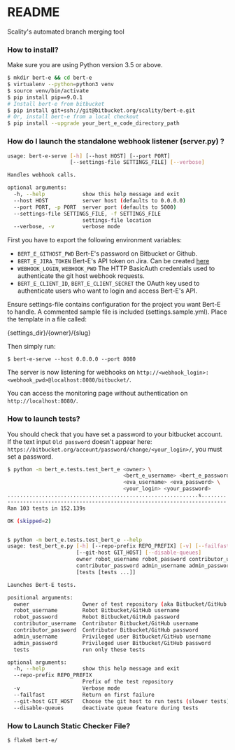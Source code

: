 # README

Scality's automated branch merging tool

### How to install?

Make sure you are using Python version 3.5 or above.

```bash
$ mkdir bert-e && cd bert-e
$ virtualenv --python=python3 venv
$ source venv/bin/activate
$ pip install pip==9.0.1
# Install bert-e from bitbucket
$ pip install git+ssh://git@bitbucket.org/scality/bert-e.git
# Or, install bert-e from a local checkout
$ pip install --upgrade your_bert_e_code_directory_path
```

### How do I launch the standalone webhook listener (server.py) ?

```bash
usage: bert-e-serve [-h] [--host HOST] [--port PORT]
                    [--settings-file SETTINGS_FILE] [--verbose]

Handles webhook calls.

optional arguments:
  -h, --help            show this help message and exit
  --host HOST           server host (defaults to 0.0.0.0)
  --port PORT, -p PORT  server port (defaults to 5000)
  --settings-file SETTINGS_FILE, -f SETTINGS_FILE
                        settings-file location
  --verbose, -v         verbose mode
```

First you have to export the following environment variables:

* `BERT_E_GITHOST_PWD` Bert-E's password on Bitbucket or Github.
* `BERT_E_JIRA_TOKEN` Bert-E's API token on Jira. Can be created [here](https://id.atlassian.com/manage/api-tokens)
* `WEBHOOK_LOGIN`, `WEBHOOK_PWD` The HTTP BasicAuth credentials used to
  authenticate the git host webhook requests.
* `BERT_E_CLIENT_ID`, `BERT_E_CLIENT_SECRET` the OAuth key
  used to authenticate users who want to login and access Bert-E's API.

Ensure settings-file contains configuration for the project you want
Bert-E to handle. A commented sample file is included (settings.sample.yml).
Place the template in a file called:

{settings_dir}/{owner}/{slug}

Then simply run:

```
$ bert-e-serve --host 0.0.0.0 --port 8080
```

The server is now listening for webhooks on
`http://<webhook_login>:<webhook_pwd>@localhost:8080/bitbucket/`.

You can access the monitoring page without authentication on
`http://localhost:8080/`.


### How to launch tests?

You should check that you have set a password to your bitbucket account.
If the text input `Old password` doesn't appear here:
`https://bitbucket.org/account/password/change/<your_login>/`, you must set a password.

```bash
$ python -m bert_e.tests.test_bert_e <owner> \
                                     <bert_e_username> <bert_e_password> \
                                     <eva_username> <eva_password> \
                                     <your_login> <your_password>
.............................................................s........
----------------------------------------------------------------------
Ran 103 tests in 152.139s

OK (skipped=2)


$ python -m bert_e.tests.test_bert_e --help
usage: test_bert_e.py [-h] [--repo-prefix REPO_PREFIX] [-v] [--failfast]
                      [--git-host GIT_HOST] [--disable-queues]
                      owner robot_username robot_password contributor_username
                      contributor_password admin_username admin_password
                      [tests [tests ...]]

Launches Bert-E tests.

positional arguments:
  owner                 Owner of test repository (aka Bitbucket/GitHub team)
  robot_username        Robot Bitbucket/GitHub username
  robot_password        Robot Bitbucket/GitHub password
  contributor_username  Contributor Bitbucket/GitHub username
  contributor_password  Contributor Bitbucket/GitHub password
  admin_username        Privileged user Bitbucket/GitHub username
  admin_password        Privileged user Bitbucket/GitHub password
  tests                 run only these tests

optional arguments:
  -h, --help            show this help message and exit
  --repo-prefix REPO_PREFIX
                        Prefix of the test repository
  -v                    Verbose mode
  --failfast            Return on first failure
  --git-host GIT_HOST   Choose the git host to run tests (slower tests)
  --disable-queues      deactivate queue feature during tests
```

### How to Launch Static Checker File?

```
$ flake8 bert-e/
```
